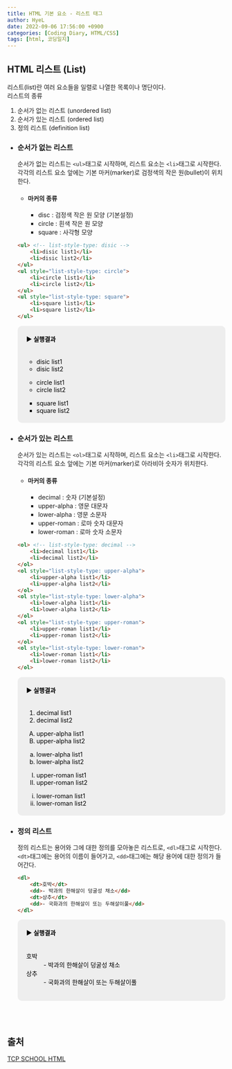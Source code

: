 ```yaml
---
title: HTML 기본 요소 - 리스트 태그
author: HyeL
date: 2022-09-06 17:56:00 +0900
categories: [Coding Diary, HTML/CSS]
tags: [html, 코딩일지]
---
```


## HTML 리스트 (List)

리스트(list)란 여러 요소들을 일렬로 나열한 목록이나 명단이다.<br>
리스트의 종류
1. 순서가 없는 리스트 (unordered list)
2. 순서가 있는 리스트 (ordered list)
3. 정의 리스트 (definition list)

- ### 순서가 없는 리스트

    순서가 없는 리스트는 `<ul>`태그로 시작하며, 리스트 요소는 `<li>`태그로 시작한다.<br>
    각각의 리스트 요소 앞에는 기본 마커(marker)로 검정색의 작은 원(bullet)이 위치한다.

    - #### 마커의 종류

        - disc : 검정색 작은 원 모양 (기본설정)
        - circle : 흰색 작은 원 모양
        - square : 사각형 모양

    ```html
    <ul> <!-- list-style-type: disic -->
        <li>disic list1</li>
        <li>disic list2</li>
    </ul>
    <ul style="list-style-type: circle">
        <li>circle list1</li>
        <li>circle list2</li>
    </ul>
    <ul style="list-style-type: square">
        <li>square list1</li>
        <li>square list2</li>
    </ul>
    ```

    <div style="background:#eee; padding: 20px; box-sizing: border-box; border-radius: 10px; color: black;">
        <strong style="display: block; padding-bottom: 20px;">▶ 실행결과</strong>
        <ul> <!-- list-style-type: disic -->
            <li>disic list1</li>
            <li>disic list2</li>
        </ul>
        <ul style="list-style-type: circle">
            <li>circle list1</li>
            <li>circle list2</li>
        </ul>
        <ul style="list-style-type: square">
            <li>square list1</li>
            <li>square list2</li>
        </ul>
    </div>

- ### 순서가 있는 리스트

    순서가 있는 리스트는 `<ol>`태그로 시작하며, 리스트 요소는 `<li>`태그로 시작한다.<br>
    각각의 리스트 요소 앞에는 기본 마커(marker)로 아라비아 숫자가 위치한다.

    - #### 마커의 종류

        - decimal : 숫자 (기본설정)
        - upper-alpha : 영문 대문자
        - lower-alpha : 영문 소문자
        - upper-roman : 로마 숫자 대문자
        - lower-roman : 로마 숫자 소문자

    ```html
    <ol> <!-- list-style-type: decimal -->
        <li>decimal list1</li>
        <li>decimal list2</li>
    </ol>
    <ol style="list-style-type: upper-alpha">
        <li>upper-alpha list1</li>
        <li>upper-alpha list2</li>
    </ol>
    <ol style="list-style-type: lower-alpha">
        <li>lower-alpha list1</li>
        <li>lower-alpha list2</li>
    </ol>
    <ol style="list-style-type: upper-roman">
        <li>upper-roman list1</li>
        <li>upper-roman list2</li>
    </ol>
    <ol style="list-style-type: lower-roman">
        <li>lower-roman list1</li>
        <li>lower-roman list2</li>
    </ol>
    ```

    <div style="background:#eee; padding: 20px; box-sizing: border-box; border-radius: 10px; color: black;">
        <strong style="display: block; padding-bottom: 20px;">▶ 실행결과</strong>
        <ol> <!-- list-style-type: decimal -->
            <li>decimal list1</li>
            <li>decimal list2</li>
        </ol>
        <ol style="list-style-type: upper-alpha">
            <li>upper-alpha list1</li>
            <li>upper-alpha list2</li>
        </ol>
        <ol style="list-style-type: lower-alpha">
            <li>lower-alpha list1</li>
            <li>lower-alpha list2</li>
        </ol>
        <ol style="list-style-type: upper-roman">
            <li>upper-roman list1</li>
            <li>upper-roman list2</li>
        </ol>
        <ol style="list-style-type: lower-roman">
            <li>lower-roman list1</li>
            <li>lower-roman list2</li>
        </ol>
    </div>
    

- ### 정의 리스트

    정의 리스트는 용어와 그에 대한 정의를 모아놓은 리스트로, `<dl>`태그로 시작한다.<br>
    `<dt>`태그에는 용어의 이름이 들어가고, `<dd>`태그에는 해당 용어에 대한 정의가 들어간다.

    ```html
    <dl>
        <dt>호박</dt>
        <dd>- 박과의 한해살이 덩굴성 채소</dd>
        <dt>상추</dt>
        <dd>- 국화과의 한해살이 또는 두해살이풀</dd>
    </dl>
    ```

    <div style="background:#eee; padding: 20px; box-sizing: border-box; border-radius: 10px; color: black;">
        <strong style="display: block; padding-bottom: 20px;">▶ 실행결과</strong>
        <dl>
            <dt>호박</dt>
            <dd>- 박과의 한해살이 덩굴성 채소</dd>
            <dt>상추</dt>
            <dd>- 국화과의 한해살이 또는 두해살이풀</dd>
        </dl>
    </div>
<br><br>

## 출처

[TCP SCHOOL HTML](http://www.tcpschool.com/html/intro)